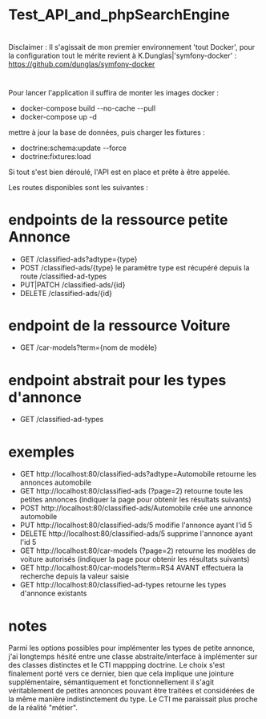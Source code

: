 # Test_API_and_phpSearchEngine
#
Disclaimer : Il s'agissait de mon premier environnement 'tout Docker', pour la configuration tout le mérite revient à K.Dunglas|'symfony-docker' :
https://github.com/dunglas/symfony-docker
#

Pour lancer l'application il suffira de monter les images docker :
  - docker-compose build --no-cache --pull
  - docker-compose up -d

mettre à jour la base de données, puis charger les fixtures :
  - doctrine:schema:update --force
  - doctrine:fixtures:load

Si tout s'est bien déroulé, l'API est en place et prête à être appelée.

Les routes disponibles sont les suivantes : 
# endpoints de la ressource petite Annonce
  - GET         /classified-ads?adtype={type}
  - POST        /classified-ads/{type}    le paramètre type est récupéré depuis la route /classified-ad-types
  - PUT|PATCH   /classified-ads/{id}
  - DELETE      /classified-ads/{id}
# endpoint de la ressource Voiture
  - GET         /car-models?term={nom de modèle}
# endpoint abstrait pour les types d'annonce
  - GET         /classified-ad-types
# exemples
  - GET    http://localhost:80/classified-ads?adtype=Automobile    retourne les annonces automobile
  - GET    http://localhost:80/classified-ads (?page=2)            retourne toute les petites annonces (indiquer la page pour obtenir les résultats suivants)
  - POST   http://localhost:80/classified-ads/Automobile           crée une annonce automobile
  - PUT    http://localhost:80/classified-ads/5                    modifie l'annonce ayant l'id 5
  - DELETE http://localhost:80/classified-ads/5                    supprime l'annonce ayant l'id 5
  - GET    http://localhost:80/car-models (?page=2)                retourne les modèles de voiture autorisés (indiquer la page pour obtenir les résultats suivants)
  - GET    http://localhost:80/car-models?term=RS4 AVANT           effectuera la recherche depuis la valeur saisie
  - GET    http://localhost:80/classified-ad-types                 retourne les types d'annonce existants

# notes
  Parmi les options possibles pour implémenter les types de petite annonce, j'ai longtemps hésité entre une classe abstraite/interface à implémenter sur des classes distinctes     et le CTI mappping doctrine. Le choix s'est finalement porté vers ce dernier, bien que cela implique une jointure supplémentaire, sémantiquement et fonctionnellement il         s'agit véritablement de petites annonces pouvant être traitées et considérées de la même manière indistinctement du type. Le CTI me paraissait plus proche de la réalité         "métier".
